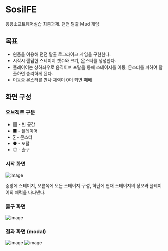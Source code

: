 # SosilFE
응용소프트웨어실습 최종과제. 던전 탈출 Mud 게임

## 목표
* 윈폼을 이용해 던전 탈출 로그라이크 게임을 구현한다.
* 시작시 랜덤한 스테이지 갯수와 크기, 몬스터를 생성한다.
* 플레이어는 상하좌우로 움직이며 포탈을 통해 스테이지를 이동, 몬스터를 피하여 탈출하면 승리하게 된다.
* 이동중 몬스터를 만나 체력이 0이 되면 패배

## 화면 구성
### 오브젝트 구분
* ▩ - 빈 공간
* ■ - 플레이어
* ∑ - 몬스터
* ● - 포탈
* ◎ - 출구

### 시작 화면
![image](https://github.com/sailer10/SosilFE/assets/80940663/c5cf4215-f4cd-435b-8267-e2b89391fdba)


중앙에 스테이지, 오른쪽에 모든 스테이지 구성, 하단에 현재 스테이지의 정보와 플레이어의 체력을 나타낸다.

### 출구 화면
![image](https://github.com/sailer10/SosilFE/assets/80940663/384c37cb-bf89-48f6-88d2-af33f80b2c56)

### 결과 화면 (modal)
![image](https://github.com/sailer10/SosilFE/assets/80940663/e74fe329-f30a-49ab-b682-0862492100bc)
![image](https://github.com/sailer10/SosilFE/assets/80940663/20efa154-1401-459c-a780-8a9339708b4b)
